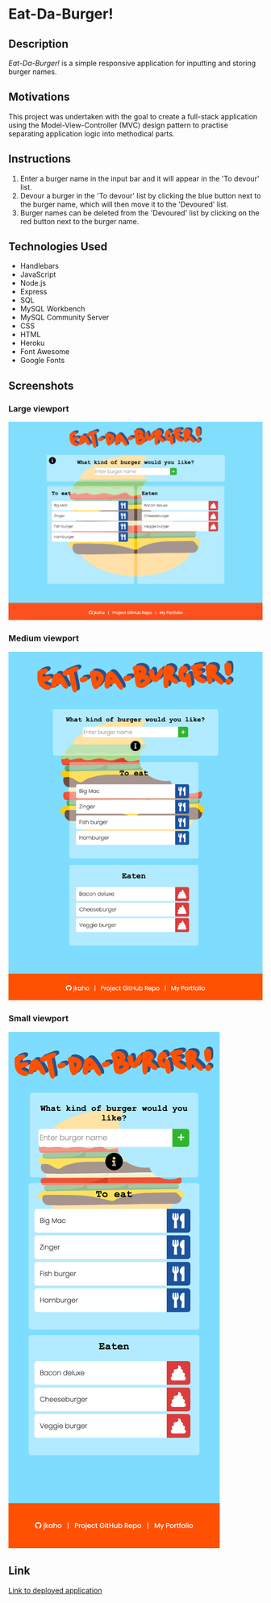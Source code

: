 # Eat-Da-Burger!

## Description 

*Eat-Da-Burger!* is a simple responsive application for inputting and storing burger names.

## Motivations

This project was undertaken with the goal to create a full-stack application using the Model-View-Controller (MVC) design pattern to practise separating application logic into methodical parts. 

## Instructions

1. Enter a burger name in the input bar and it will appear in the 'To devour' list.
2. Devour a burger in the 'To devour' list by clicking the blue button next to the burger name, which will then move it to the 'Devoured' list.
3. Burger names can be deleted from the 'Devoured' list by clicking on the red button next to the burger name. 

## Technologies Used 

- Handlebars
- JavaScript
- Node.js
- Express
- SQL 
- MySQL Workbench
- MySQL Community Server
- CSS 
- HTML
- Heroku
- Font Awesome
- Google Fonts

## Screenshots

### Large viewport 

![Eat-Da-Burger application on desktop/laptop screen](public/assets/images/readme/readme-lg.png)

### Medium viewport

![Eat-Da-Burger application on tablet screen](public/assets/images/readme/readme-md.png)

### Small viewport

![Eat-Da-Burger application on mobile screen](public/assets/images/readme/readme-sm.png)

## Link

[Link to deployed application](https://jkaho-burger.herokuapp.com/)

